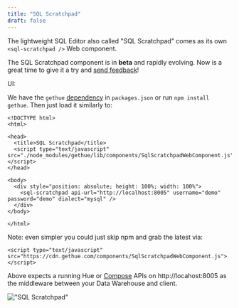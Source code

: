 ```yaml
---
title: "SQL Scratchpad"
draft: false
---
```


The lightweight SQL Editor also called "SQL Scratchpad" comes as its own `<sql-scratchpad />` Web component.

The SQL Scratchpad component is in **beta** and rapidly evolving. Now is a great time to give it a try and [send feedback](https://github.com/cloudera/hue/issues)!

UI:

We have the `gethue` [dependency](/developer/components/) in `packages.json` or run `npm install gethue`. Then just load it similarly to:

    <!DOCTYPE html>
    <html>

    <head>
      <title>SQL Scratchpad</title>
      <script type="text/javascript" src="./node_modules/gethue/lib/components/SqlScratchpadWebComponent.js"></script>
    </head>

    <body>
      <div style="position: absolute; height: 100%; width: 100%">
        <sql-scratchpad api-url="http://localhost:8005" username="demo" password="demo" dialect="mysql" />
      </div>
    </body>

    </html>

Note: even simpler you could just skip npm and grab the latest via:

    <script type="text/javascript" src="https://cdn.gethue.com/components/SqlScratchpadWebComponent.js"></script>


Above expects a running Hue or [Compose](https://github.com/gethue/compose) APIs on http://locahost:8005 as the middleware between your Data Warehouse and client.

!["SQL Scratchpad"](https://cdn.gethue.com/uploads/2021/05/sql-scratchpad-v0.5.png)
